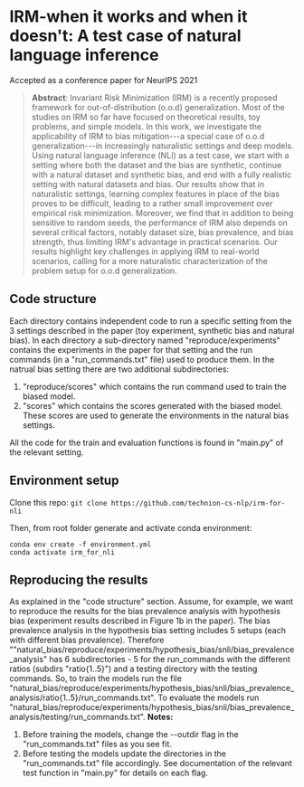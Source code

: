 # IRM-when it works and when it doesn't: A test case of natural language inference
Accepted as a conference paper for NeurIPS 2021

>**Abstract**: Invariant Risk Minimization (IRM) is a recently proposed framework for out-of-distribution (o.o.d) generalization.  Most of the studies on IRM so far have focused on theoretical results, toy problems, and simple models. In this work, we investigate the applicability of IRM to bias mitigation---a special case of o.o.d generalization---in increasingly naturalistic settings and deep models. Using natural language inference (NLI) as a test case, we start with a setting where both the dataset and the bias are synthetic, continue with a natural dataset and synthetic bias, and end with a fully realistic setting with natural datasets and bias. Our results show that in naturalistic settings, learning complex features in place of the bias proves to be difficult, leading to a rather small improvement over empirical risk minimization. Moreover, we find that in addition to being sensitive to random seeds, the performance of IRM also depends on several critical factors, notably dataset size, bias prevalence, and bias strength, thus limiting IRM's advantage in practical scenarios. Our results  highlight key challenges in applying IRM to real-world scenarios, calling for a more naturalistic characterization of  the problem setup for o.o.d generalization. 

## Code structure
Each directory contains independent code to run a specific setting from the 3 settings described in the paper (toy experiment, synthetic bias and natural bias).
In each directory a sub-directory named "reproduce/experiments" contains the experiments in the paper for that setting and the run commands (in a "run_commands.txt" file) used to produce them. 
In the natrual bias setting there are two additional subdirectories: 
1. "reproduce/scores" which contains the run command used to train the biased model.
2. "scores" which contains the scores generated with the biased model. These scores are used to generate the environments in the natural bias settings.

All the code for the train and evaluation functions is found in "main.py" of the relevant setting. 

## Environment setup
Clone this repo:
```git clone https://github.com/technion-cs-nlp/irm-for-nli```

Then, from root folder generate and activate conda environment:
```
conda env create -f environment.yml
conda activate irm_for_nli
```

## Reproducing the results
As explained in the "code structure" section. 
Assume, for example, we want to reproduce the results for the bias prevalence analysis with hypothesis bias (experiment results described in Figure 1b in the paper). The bias prevalence analysis in the hypothesis bias setting includes 5 setups (each with different bias prevalence). Therefore ""natural_bias/reproduce/experiments/hypothesis_bias/snli/bias_prevalence_analysis" has 6 subdirectories - 5 for the run_commands with the different ratios (subdirs "ratio{1..5}") and a testing directory with the testing commands.
So, to train the models run the file "natural_bias/reproduce/experiments/hypothesis_bias/snli/bias_prevalence_analysis/ratio{1..5}/run_commands.txt".
To evaluate the models run "natural_bias/reproduce/experiments/hypothesis_bias/snli/bias_prevalence_analysis/testing/run_commands.txt".
**Notes:**  
1. Before training the models, change the --outdir flag in the "run_commands.txt" files as you see fit.
2. Before testing the models update the directories in the "run_commands.txt" file accordingly. See documentation of the relevant test function in "main.py" for details on each flag.
